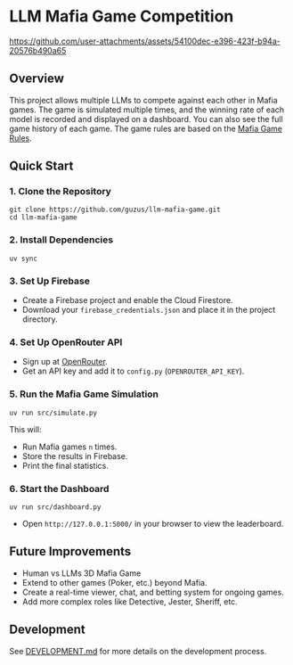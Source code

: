 # LLM Mafia Game Competition

https://github.com/user-attachments/assets/54100dec-e396-423f-b94a-20576b490a65

## Overview

This project allows multiple LLMs to compete against each other in Mafia games. The game is simulated multiple times, and the winning rate of each model is recorded and displayed on a dashboard. You can also see the full game history of each game. The game rules are based on the [Mafia Game Rules](GAME_RULE.md).

## Quick Start

### 1. Clone the Repository

```
git clone https://github.com/guzus/llm-mafia-game.git
cd llm-mafia-game
```

### 2. Install Dependencies

```
uv sync
```

### 3. Set Up Firebase

- Create a Firebase project and enable the Cloud Firestore.
- Download your `firebase_credentials.json` and place it in the project directory.

### 4. Set Up OpenRouter API

- Sign up at [OpenRouter](https://openrouter.ai/).
- Get an API key and add it to `config.py` (`OPENROUTER_API_KEY`).

### 5. Run the Mafia Game Simulation

```
uv run src/simulate.py
```

This will:

- Run Mafia games `n` times.
- Store the results in Firebase.
- Print the final statistics.

### 6. Start the Dashboard

```
uv run src/dashboard.py
```

- Open `http://127.0.0.1:5000/` in your browser to view the leaderboard.

## Future Improvements

- Human vs LLMs 3D Mafia Game
- Extend to other games (Poker, etc.) beyond Mafia.
- Create a real-time viewer, chat, and betting system for ongoing games.
- Add more complex roles like Detective, Jester, Sheriff, etc.

## Development

See [DEVELOPMENT.md](DEVELOPMENT.md) for more details on the development process.
